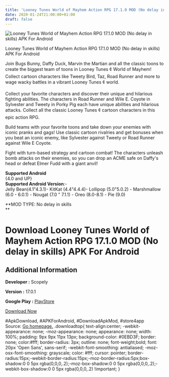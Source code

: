```yaml
---
title: 'Looney Tunes World of Mayhem Action RPG 17.1.0 MOD (No delay in skills) APK For Android'
date: 2020-01-24T21:00:00+01:00
draft: false
---
```


![Looney Tunes World of Mayhem Action RPG 17.1.0 MOD (No delay in skills) APK For Android](https://i2.wp.com/apkhome.net/wp-content/uploads/2020/01/Looney-Tunes-World-of-Mayhem-Action-RPG-17.1.0-MOD-No-delay-in-skills.png "Looney Tunes World of Mayhem Action RPG 17.1.0 MOD (No delay in skills) APK For Android")

  

Looney Tunes World of Mayhem Action RPG 17.1.0 MOD (No delay in skills) APK For Android

Join Bugs Bunny, Daffy Duck, Marvin the Martian and all the classic toons to create the biggest team of toons in Looney Tunes ¢ World of Mayhem! Collect cartoon characters like Tweety Bird, Taz, Road Runner and more to wage wacky battles in a vibrant Looney Tunes ¢ world.

Collect your favorite characters and discover their unique and hilarious fighting abilities. The characters in Road Runner and Wile E. Coyote in Sylvester and Tweety in Porky Pig each have unique abilities and hilarious attacks. Collect all the classic Looney Tunes ¢ cartoon characters in this epic action RPG.

Build teams with your favorite toons and take down your enemies with iconic pranks and gags! Use classic cartoon rivalries and get bonuses when you beat an iconic enemy, like Sylvester against Tweety or Road Runner against Wile E Coyote.

Fight with turn-based strategy and cartoon combat! The characters unleash bomb attacks on their enemies, so you can drop an ACME safe on Daffy's head or defeat Elmer Fudd with a giant anvil!

**Supported Android**  
{4.0 and UP}  
**Supported Android Version**:-  
Jelly Bean(4.1"4.3.1)- KitKat (4.4"4.4.4)- Lollipop (5.0"5.0.2) - Marshmallow (6.0 - 6.0.1) - Nougat (7.0 " 7.1.1) - Oreo (8.0-8.1) - Pie (9.0)

**MOD TYPE: No delay in skills  
**

Download Looney Tunes World of Mayhem Action RPG 17.1.0 MOD (No delay in skills) APK For Android
================================================================================================

Additional Information
----------------------

**Developer :** Scopely

**Version :** 17.0.1

**Google Play :** [PlayStore](https://play.google.com/store/apps/details?id=com.aqupepgames.projectpepe)

  

[Download Now](https://store4app.co/post/looney-tunes-world-of-mayhem-action-rpg-17-1-0-mod-no-delay-in-skills-apk-for-android_1579895944)

  
#ApkDownload, #APKForAndroid, #DownloadApkMod, #store4app  
Source: [Go homepage.](https://store4app.co/post/looney-tunes-world-of-mayhem-action-rpg-17-1-0-mod-no-delay-in-skills-apk-for-android_1579895944) .downloadtop{ text-align:center; -webkit-appearance: none; -moz-appearance: none; appearance: none; width: 100%; padding: 9px 9px 11px 13px; background-color: #0EBD3F; border: none; color:#fff; border-radius: 3px; outline: none; font-weight;bold; font: 20px 'Open Sans', sans-serif; -webkit-font-smoothing: antialiased; -moz-osx-font-smoothing: grayscale; color: #fff; cursor: pointer; border-radius:15px;-webkit-border-radius:15px;-moz-border-radius:5px;box-shadow:0 0 5px rgba(0,0,0,.2);-moz-box-shadow:0 0 5px rgba(0,0,0,.2);-webkit-box-shadow:0 0 5px rgba(0,0,0,.2) !important; }